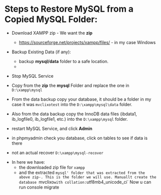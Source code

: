 
# Steps to Restore MySQL from a Copied MySQL Folder:
* Download XAMPP zip - We want the **zip**
    - https://sourceforge.net/projects/xampp/files/ - in my case Windows
* Backup Existing Data (if any):
    - backup **mysql/data** folder to a safe location.
    -


* Stop MySQL Service
* Copy from the **zip** the **mysql** Folder and replace the one in `D:\xampp\mysql`
* From the data backup copy your database, it should be a folder in my case it was `mvclixotest`
into the `D:\xampp\mysql\data` folder.
* Also from the data backup copy the InnoDB data files (ibdata1, ib_logfile0, ib_logfile1, etc.)
into the `D:\xampp\mysql` folder.
* restart MySQL Service, and click **Admin**
* in phpmyadmin check you database, click on tables to see if data is there


* not an actual recover
`D:\xampp\mysql-recover`
- In here we have:
    - the downloaded zip file for `xampp`
    - and the extracted `mysql' folder that was extracted from the above zip-. This is the folder we will use.
Manuallt create the database `mvclixo` with collation: `utf8mb4_unicode_ci`
Now u can run console migrate